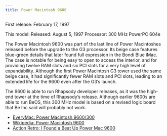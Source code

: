 ```yaml
---
title: Power Macintosh 9600
---
```


First release: February 17, 1997

This model:
Released: August 5, 1997
Processor: 300 MHz PowerPC 604e

The Power Macintosh 9600 was part of the last line of Power Macintoshes released before the upgrade to the G3 processor. Its beige case features blue-green details that later found full expression in the Bondi Blue iMac. The case is notable for being easy to open to access the interior, and for providing twelve RAM slots and six PCI slots for a very high level of expandability. Although the first Power Macintosh G3 tower used the same beige case, it had significantly fewer RAM slots and PCI slots, leading to an extended life for the 9600 even after the G3’s launch.

The 9600 is able to run Rhapsody developer releases, as it was the high-end tower at the time of Rhapsody’s release. Although earlier 9600s are able to run BeOS, this 300 MHz model is based on a revised logic board that Be Inc said will probably not work.

- [EveryMac: Power Macintosh 9600/300](https://everymac.com/systems/apple/powermac/specs/powermac_9600_300.html)
- [Wikipedia: Power Macintosh 9600](https://en.wikipedia.org/wiki/Power_Macintosh_9600)
- [Action Retro: I Found a Beat Up Power Mac 9600](https://youtu.be/hvycC-xBD5I)
